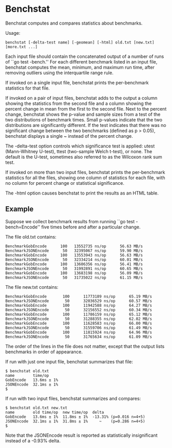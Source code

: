 # Benchstat

Benchstat computes and compares statistics about benchmarks.

Usage:

    benchstat [-delta-test name] [-geomean] [-html] old.txt [new.txt] [more.txt ...]

Each input file should contain the concatenated output of a number of runs
of ``go test -bench.'' For each different benchmark listed in an input file,
benchstat computes the mean, minimum, and maximum run time, after removing
outliers using the interquartile range rule.

If invoked on a single input file, benchstat prints the per-benchmark
statistics for that file.

If invoked on a pair of input files, benchstat adds to the output a column
showing the statistics from the second file and a column showing the percent
change in mean from the first to the second file. Next to the percent
change, benchstat shows the p-value and sample sizes from a test of the two
distributions of benchmark times. Small p-values indicate that the two
distributions are significantly different. If the test indicates that there
was no significant change between the two benchmarks (defined as p > 0.05),
benchstat displays a single ~ instead of the percent change.

The -delta-test option controls which significance test is applied: utest
(Mann-Whitney U-test), ttest (two-sample Welch t-test), or none. The default
is the U-test, sometimes also referred to as the Wilcoxon rank sum test.

If invoked on more than two input files, benchstat prints the per-benchmark
statistics for all the files, showing one column of statistics for each
file, with no column for percent change or statistical significance.

The -html option causes benchstat to print the results as an HTML table.

## Example

Suppose we collect benchmark results from running ``go test -bench=Encode''
five times before and after a particular change.

The file old.txt contains:

    BenchmarkGobEncode   	100	  13552735 ns/op	  56.63 MB/s
    BenchmarkJSONEncode  	 50	  32395067 ns/op	  59.90 MB/s
    BenchmarkGobEncode   	100	  13553943 ns/op	  56.63 MB/s
    BenchmarkJSONEncode  	 50	  32334214 ns/op	  60.01 MB/s
    BenchmarkGobEncode   	100	  13606356 ns/op	  56.41 MB/s
    BenchmarkJSONEncode  	 50	  31992891 ns/op	  60.65 MB/s
    BenchmarkGobEncode   	100	  13683198 ns/op	  56.09 MB/s
    BenchmarkJSONEncode  	 50	  31735022 ns/op	  61.15 MB/s

The file new.txt contains:

    BenchmarkGobEncode   	 100	  11773189 ns/op	  65.19 MB/s
    BenchmarkJSONEncode  	  50	  32036529 ns/op	  60.57 MB/s
    BenchmarkGobEncode   	 100	  11942588 ns/op	  64.27 MB/s
    BenchmarkJSONEncode  	  50	  32156552 ns/op	  60.34 MB/s
    BenchmarkGobEncode   	 100	  11786159 ns/op	  65.12 MB/s
    BenchmarkJSONEncode  	  50	  31288355 ns/op	  62.02 MB/s
    BenchmarkGobEncode   	 100	  11628583 ns/op	  66.00 MB/s
    BenchmarkJSONEncode  	  50	  31559706 ns/op	  61.49 MB/s
    BenchmarkGobEncode   	 100	  11815924 ns/op	  64.96 MB/s
    BenchmarkJSONEncode  	  50	  31765634 ns/op	  61.09 MB/s

The order of the lines in the file does not matter, except that the output
lists benchmarks in order of appearance.

If run with just one input file, benchstat summarizes that file:

    $ benchstat old.txt
    name        time/op
    GobEncode   13.6ms ± 1%
    JSONEncode  32.1ms ± 1%
    $

If run with two input files, benchstat summarizes and compares:

    $ benchstat old.txt new.txt
    name        old time/op  new time/op  delta
    GobEncode   13.6ms ± 1%  11.8ms ± 1%  -13.31% (p=0.016 n=4+5)
    JSONEncode  32.1ms ± 1%  31.8ms ± 1%     ~    (p=0.286 n=4+5)
    $

Note that the JSONEncode result is reported as statistically insignificant
instead of a -0.93% delta.
